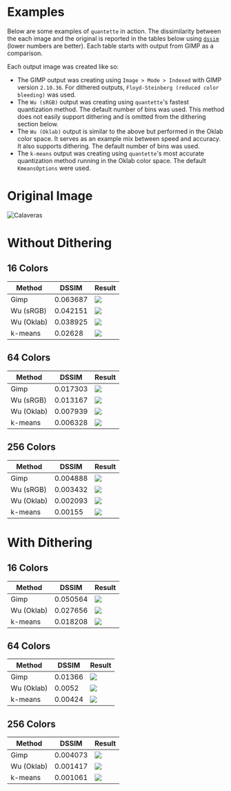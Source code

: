 # Examples

Below are some examples of `quantette` in action. The dissimilarity between the each image and the original is reported in the tables below using [`dssim`](https://crates.io/crates/dssim) (lower numbers are better). Each table starts with output from GIMP as a comparison.

Each output image was created like so:
- The GIMP output was creating using `Image > Mode > Indexed` with GIMP version `2.10.36`. For dithered outputs, `Floyd-Steinberg (reduced color bleeding)` was used.
- The `Wu (sRGB)` output was creating using `quantette`'s fastest quantization method. The default number of bins was used. This method does not easily support dithering and is omitted from the dithering section below.
- The `Wu (Oklab)` output is similar to the above but performed in the Oklab color space. It serves as an example mix between speed and accuracy. It also supports dithering. The default number of bins was used.
- The `k-means` output was creating using `quantette`'s most accurate quantization method running in the Oklab color space. The default `KmeansOptions` were used.

# Original Image

![Calaveras](../img/CQ100/img/calaveras.png)

# Without Dithering

## 16 Colors

| Method     | DSSIM    | Result                   |
| ---------- | -------- | ------------------------ |
| Gimp       | 0.063687 | ![](img/gimp_16.png)     |
| Wu (sRGB)  | 0.042151 | ![](img/wu_srgb_16.png)  |
| Wu (Oklab) | 0.038925 | ![](img/wu_oklab_16.png) |
| k-means    | 0.02628  | ![](img/kmeans_16.png)   |

## 64 Colors

| Method     | DSSIM    | Result                   |
| ---------- | -------- | ------------------------ |
| Gimp       | 0.017303 | ![](img/gimp_64.png)     |
| Wu (sRGB)  | 0.013167 | ![](img/wu_srgb_64.png)  |
| Wu (Oklab) | 0.007939 | ![](img/wu_oklab_64.png) |
| k-means    | 0.006328 | ![](img/kmeans_64.png)   |

## 256 Colors

| Method     | DSSIM    | Result                    |
| ---------- | -------- | ------------------------- |
| Gimp       | 0.004888 | ![](img/gimp_256.png)     |
| Wu (sRGB)  | 0.003432 | ![](img/wu_srgb_256.png)  |
| Wu (Oklab) | 0.002093 | ![](img/wu_oklab_256.png) |
| k-means    | 0.00155  | ![](img/kmeans_256.png)   |

# With Dithering

## 16 Colors

| Method     | DSSIM    | Result                          |
| ---------- | -------- | ------------------------------- |
| Gimp       | 0.050564 | ![](img/gimp_16_dither.png)     |
| Wu (Oklab) | 0.027656 | ![](img/wu_oklab_16_dither.png) |
| k-means    | 0.018208 | ![](img/kmeans_16_dither.png)   |

## 64 Colors

| Method     | DSSIM   | Result                          |
| ---------- | ------- | ------------------------------- |
| Gimp       | 0.01366 | ![](img/gimp_64_dither.png)     |
| Wu (Oklab) | 0.0052  | ![](img/wu_oklab_64_dither.png) |
| k-means    | 0.00424 | ![](img/kmeans_64_dither.png)   |

## 256 Colors

| Method     | DSSIM    | Result                           |
| ---------- | -------- | -------------------------------- |
| Gimp       | 0.004073 | ![](img/gimp_256_dither.png)     |
| Wu (Oklab) | 0.001417 | ![](img/wu_oklab_256_dither.png) |
| k-means    | 0.001061 | ![](img/kmeans_256_dither.png)   |
